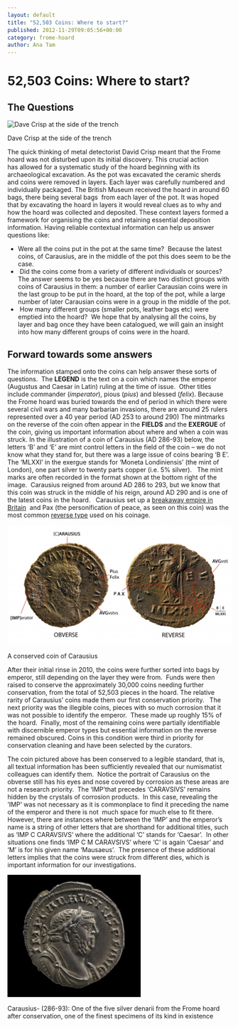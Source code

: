 ```yaml
---
layout: default
title: "52,503 Coins: Where to start?"
published: 2012-11-29T09:05:56+00:00
category: frome-hoard
author: Ana Tam
---
```


52,503 Coins: Where to start?
=============================

The Questions
-------------

![Dave Crisp at the side of the trench](http://farm5.staticflickr.com/4141/4771877560_e2034d4769.jpg "Dave Crisp at the side of the trench")

Dave Crisp at the side of the trench

The quick thinking of metal detectorist David Crisp meant that the Frome hoard was not disturbed upon its initial discovery. This crucial action has allowed for a systematic study of the hoard beginning with its archaeological excavation. As the pot was excavated the ceramic sherds and coins were removed in layers. Each layer was carefully numbered and individually packaged. The British Museum received the hoard in around 60 bags, there being several bags  from each layer of the pot. It was hoped that by excavating the hoard in layers it would reveal clues as to why and how the hoard was collected and deposited. These context layers formed a framework for organising the coins and retaining essential deposition information. Having reliable contextual information can help us answer questions like:

*   Were all the coins put in the pot at the same time?  Because the latest coins, of Carausius, are in the middle of the pot this does seem to be the case.
*    Did the coins come from a variety of different individuals or sources?  The answer seems to be yes because there are two distinct groups with coins of Carausius in them: a number of earlier Carausian coins were in the last group to be put in the hoard, at the top of the pot, while a large number of later Carausian coins were in a group in the middle of the pot.
*    How many different groups (smaller pots, leather bags etc) were emptied into the hoard?  We hope that by analysing all the coins, by layer and bag once they have been catalogued, we will gain an insight into how many different groups of coins were in the hoard.

Forward towards some answers
----------------------------

The information stamped onto the coins can help answer these sorts of questions.  The **LEGEND** is the text on a coin which names the emperor (Augustus and Caesar in Latin) ruling at the time of issue.  Other titles include commander (_imperator_), pious (_pius_) and blessed (_felix_). Because the Frome hoard was buried towards the end of period in which there were several civil wars and many barbarian invasions, there are around 25 rulers represented over a 40 year period (AD 253 to around 290) The mintmarks on the reverse of the coin often appear in the **FIELDS** and the **EXERGUE** of the coin, giving us important information about where and when a coin was struck. In the illustration of a coin of Carausius (AD 286-93) below, the letters ‘B’ and ‘E’ are mint control letters in the field of the coin – we do not know what they stand for, but there was a large issue of coins bearing ‘B E’.  The ‘MLXXI’ in the exergue stands for ‘Moneta Londiniensis’ (the mint of London), one part silver to twenty parts copper (i.e. 5% silver).   The mint marks are often recorded in the format shown at the bottom right of the image.  Carausius reigned from around AD 286 to 293, but we know that this coin was struck in the middle of his reign, around AD 290 and is one of the latest coins in the hoard.   Carausius set up a [breakaway empire in Britain](http://http/www.britishmuseum.org/explore/young_explorers/discover/museum_explorer/roman_britain/leaders_and_rulers/coin_of_carausius.aspx "breakaway empire in Britain")  and Pax (the personification of peace, as seen on this coin) was the most common [reverse type](http://finds.org.uk/romancoins/personifications "reverse type") used on his coinage.

[![How to identify the emperor](/files/2012/11/how-to-read-a-coin-copy-1024x547.jpg)](files/2012/11/how-to-read-a-coin-copy.jpg)

A conserved coin of Carausius

After their initial rinse in 2010, the coins were further sorted into bags by emperor, still depending on the layer they were from.  Funds were then raised to conserve the approximately 30,000 coins needing further conservation, from the total of 52,503 pieces in the hoard. The relative rarity of Carausius’ coins made them our first conservation priority.   The next priority was the illegible coins, pieces with so much corrosion that it was not possible to identify the emperor.  These made up roughly 15% of the hoard.  Finally, most of the remaining coins were partially identifiable with discernible emperor types but essential information on the reverse remained obscured. Coins in this condition were third in priority for conservation cleaning and have been selected by the curators.

The coin pictured above has been conserved to a legible standard, that is, all textual information has been sufficiently revealed that our numismatist colleagues can identify them.  Notice the portrait of Carausius on the obverse still has his eyes and nose covered by corrosion as these areas are not a research priority.  The ‘IMP’that precedes ‘CARAVSIVS’ remains hidden by the crystals of corrosion products.  In this case, revealing the ‘IMP’ was not necessary as it is commonplace to find it preceding the name of the emperor and there is not  much space for much else to fit there.  However, there are instances where between the ‘IMP’ and the emperor’s name is a string of other letters that are shorthand for additional titles, such as ‘IMP C CARAVSIVS’ where the additional ‘C’ stands for ‘Caesar’.  In other situations one finds ‘IMP C M CARAVSIVS’ where ‘C’ is again ‘Caesar’ and ‘M’ is for his given name ‘Mausaeus’.  The presence of these additional letters implies that the coins were struck from different dies, which is important information for our investigations.

[![A silver denarius after conservation](/files/2012/11/Carausius-silver-denarii1-300x275.jpg)](/files/2012/11/Carausius-silver-denarii1.jpg)

Carausius- (286-93): One of the five silver denarii from the Frome hoard after conservation, one of the finest specimens of its kind in existence
    
